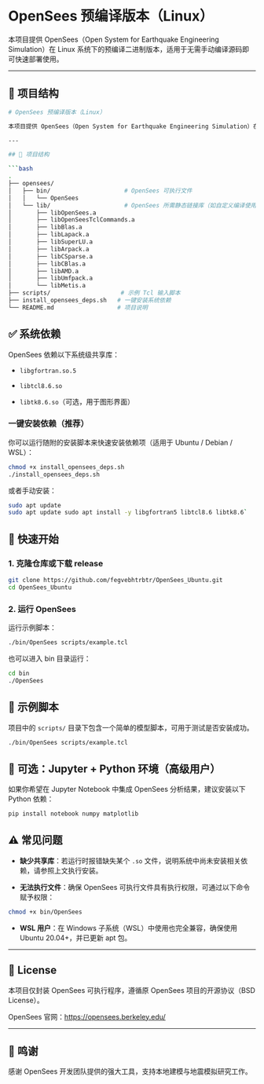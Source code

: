 # OpenSees 预编译版本（Linux）

本项目提供 OpenSees（Open System for Earthquake Engineering Simulation）在 Linux 系统下的预编译二进制版本，适用于无需手动编译源码即可快速部署使用。

---

## 📁 项目结构

```bash
# OpenSees 预编译版本（Linux）

本项目提供 OpenSees（Open System for Earthquake Engineering Simulation）在 Linux 系统下的预编译版本，包含主程序与相关静态链接库，适用于科研人员快速部署与运行地震模拟分析。

---

## 📁 项目结构

```bash
.
├── opensees/
│   ├── bin/                     # OpenSees 可执行文件
│   │   └── OpenSees
│   └── lib/                     # OpenSees 所需静态链接库（如自定义编译使用）
│       ├── libOpenSees.a
│       ├── libOpenSeesTclCommands.a
│       ├── libBlas.a
│       ├── libLapack.a
│       ├── libSuperLU.a
│       ├── libArpack.a
│       ├── libCSparse.a
│       ├── libCBlas.a
│       ├── libAMD.a
│       ├── libUmfpack.a
│       └── libMetis.a
├── scripts/                    # 示例 Tcl 输入脚本
├── install_opensees_deps.sh   # 一键安装系统依赖
└── README.md                  # 项目说明

```

## ✅ 系统依赖

OpenSees 依赖以下系统级共享库：

- `libgfortran.so.5`
    
- `libtcl8.6.so`
    
- `libtk8.6.so`（可选，用于图形界面）
    

### 一键安装依赖（推荐）

你可以运行随附的安装脚本来快速安装依赖项（适用于 Ubuntu / Debian / WSL）：
```bash
chmod +x install_opensees_deps.sh
./install_opensees_deps.sh
```

或者手动安装：
```bash
sudo apt update
sudo apt update sudo apt install -y libgfortran5 libtcl8.6 libtk8.6`
```

## 🚀 快速开始

### 1. 克隆仓库或下载 release
```bash
git clone https://github.com/fegvebhtrbtr/OpenSees_Ubuntu.git
cd OpenSees_Ubuntu
```

### 2. 运行 OpenSees

运行示例脚本：
```bash
./bin/OpenSees scripts/example.tcl
```

也可以进入 bin 目录运行：
```bash
cd bin
./OpenSees
```

## 🧪 示例脚本

项目中的 `scripts/` 目录下包含一个简单的模型脚本，可用于测试是否安装成功。
```bash
./bin/OpenSees scripts/example.tcl
```

## 🐍 可选：Jupyter + Python 环境（高级用户）

如果你希望在 Jupyter Notebook 中集成 OpenSees 分析结果，建议安装以下 Python 依赖：
```bash
pip install notebook numpy matplotlib
```


## ⚠️ 常见问题

- **缺少共享库**：若运行时报错缺失某个 `.so` 文件，说明系统中尚未安装相关依赖，请参照上文执行安装。
    
- **无法执行文件**：确保 OpenSees 可执行文件具有执行权限，可通过以下命令赋予权限：
```bash
chmod +x bin/OpenSees
```
- **WSL 用户**：在 Windows 子系统（WSL）中使用也完全兼容，确保使用 Ubuntu 20.04+，并已更新 apt 包。
    

---

## 📄 License

本项目仅封装 OpenSees 可执行程序，遵循原 OpenSees 项目的开源协议（BSD License）。

OpenSees 官网：https://opensees.berkeley.edu/

---

## 🙌 鸣谢

感谢 OpenSees 开发团队提供的强大工具，支持本地建模与地震模拟研究工作。

